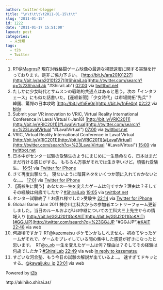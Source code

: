 ```yaml
---
author: twitter-blogger
title: "\n\t\t\t\t2011-01-15\t\t"
slug: '2011-01-15'
id: 1222
date: '2011-01-17 15:51:00'
layout: post
categories:
  - 未分類
tags:
  - t2b
  - Twitter
---
```


<div xmlns:georss="http://www.georss.org/georss">

1.  <span><span>RT@[MagrosP](http://twitter.com/MagrosP "MagrosP") 現在対戦格闘ゲーム映像の最適な視聴速度に関する実験を行っております。是非ご協力下さい。 [http://bit.ly/ara20101227](http://bit.ly/ara20101227)[#ShiraiLab](http://twitter.com/search?q=%23ShiraiLab "#ShiraiLab")</span> <span>[<span>02:00</span>](http://twitter.com/o_ob/status/26262354689789952) <span>via [twittbot.net](http://twittbot.net/)</span></span></span>
2.  <span><span>たしかに少女時代とサムスンの戦略的共通点はあると思う。次の「インタフェース」にも似た話書いた。【産経新聞】「少女時代」は市場開拓“先兵”？　韓国、驚愕の日本攻略 [http://bit.ly/fnEe0n](http://bit.ly/fnEe0n)</span> <span>[<span>02:22</span>](http://twitter.com/o_ob/status/26267872275726336) <span>via [bitly](http://bit.ly)</span></span></span>
3.  <span><span>Submit your VR innovation to VRIC, Virtual Reality International Conference in Laval Virtual (-Jan18) [http://bit.ly/VRIC2011](http://bit.ly/VRIC2011)[#LavalVirtual](http://twitter.com/search?q=%23LavalVirtual "#LavalVirtual")</span> <span>[<span>07:00</span>](http://twitter.com/o_ob/status/26337844750458881) <span>via [twittbot.net](http://twittbot.net/)</span></span></span>
4.  <span><span>VRIC, Virtual Reality International Conference in Laval Virtual [http://bit.ly/VRIC2011](http://bit.ly/VRIC2011)[#LavalVirtual](http://twitter.com/search?q=%23LavalVirtual "#LavalVirtual")</span> <span>[<span>15:00</span>](http://twitter.com/o_ob/status/26458644249845760) <span>via [twittbot.net](http://twittbot.net/)</span></span></span>
5.  <span><span>日本中がセンター試験の受験生のようにまじめに一生懸命なら、日本はまだまだ行ける感じがする。 もちろん万事がそれでは生き辛いけど。頑張れ受験生。</span> <span>[<span>16:51</span>](http://twitter.com/o_ob/status/26486692059815936) <span>via [Twitter for iPhone](http://twitter.com/)</span></span></span>
6.  <span><span>さて再度出撃なう。 寝ないように暗算ネタをいくつか頭に入れておかないとな。。。</span> <span>[<span>17:01</span>](http://twitter.com/o_ob/status/26489198009655296) <span>via [Twitter for iPhone](http://twitter.com/)</span></span></span>
7.  <span><span>【高校生に問う】あなたの一生を変えたゲームは何ですか？理由は？そしてその経験は何歳でしたか？[#ShiraiLab](http://twitter.com/search?q=%23ShiraiLab "#ShiraiLab")</span> <span>[<span>19:05</span>](http://twitter.com/o_ob/status/26520520136593408) <span>via [twittbot.net](http://twittbot.net/)</span></span></span>
8.  <span><span>センター試験終了！お疲れ様でした>受験生</span> <span>[<span>22:14</span>](http://twitter.com/o_ob/status/26568008520437760) <span>via [Twitter for iPhone](http://twitter.com/)</span></span></span>
9.  <span><span>Global Game Jam 2011 神奈川工科大からの参加者エントリーフォーム更新しました。当日のルールおよびUst中継についての工科大三上先生からの情報入り [http://bit.ly/GGJ2011GoKAIT](http://bit.ly/GGJ2011GoKAIT)[#GGJJP](http://twitter.com/search?q=%23GGJJP "#GGJJP")[#KAIT](http://twitter.com/search?q=%23KAIT "#KAIT")</span> <span>[<span>22:48</span>](http://twitter.com/o_ob/status/26576405353467904) <span>via web</span></span></span>
10.  <span><span>何歳頃ですか？ RT@[kazematsu](http://twitter.com/kazematsu "kazematsu") ポケモンかもしれません。初めてやったゲームがそれで、ゲームをプレイしている間の集中した感覚が好きになったと思います。　RT@[o_ob](http://twitter.com/o_ob "o_ob") 一生を変えたゲームは何？理由は？そしてその経験は何歳でしたか？[#ShiraiLab](http://twitter.com/search?q=%23ShiraiLab "#ShiraiLab")</span> <span>[<span>22:49</span>](http://twitter.com/o_ob/status/26576815044698112) <span>via web</span> [in reply to kazematsu](http://twitter.com/kazematsu/status/26520695139737600)</span></span>
11.  <span><span>すごいな河合塾、もう今日の試験の解説が出ているよ…。 速すぎてドキッとする。@[kawaijuku_jp](http://twitter.com/kawaijuku_jp "kawaijuku_jp")</span> <span>[<span>23:01</span>](http://twitter.com/o_ob/status/26579727674249216) <span>via web</span></span></span>

</div>

Powered by [t2b](http://t2b.utilz.jp/)

<div>http://akihiko.shirai.as/</div>